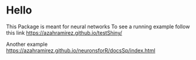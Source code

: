 # Hello

This Package is meant for neural networks
To see a running example follow this link <https://azahramirez.github.io/testShiny/>

Another example <https://azahramirez.github.io/neuronsforR/docsSp/index.html>

